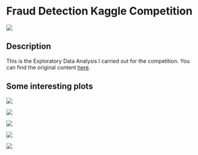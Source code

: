 # Fraud Detection Kaggle Competition

![](https://github.com/PabloCanovas/fraud-detection-kaggle/blob/main/img/fraud_ai.png)

## Description

This is the Exploratory Data Analysis I carried out for the competition. You can find the original content [here](https://www.kaggle.com/code/pablocanovas/exploratory-analysis-tidyverse).


## Some interesting plots

![](https://github.com/PabloCanovas/fraud-detection-kaggle/blob/main/img/continuous_variables_boxplots.PNG)

![](https://github.com/PabloCanovas/fraud-detection-kaggle/blob/main/img/trans_amount_fraud.PNG)

![](https://github.com/PabloCanovas/fraud-detection-kaggle/blob/main/img/densities_isfraud.PNG)

![](https://github.com/PabloCanovas/fraud-detection-kaggle/blob/main/img/transactions_hour.PNG)

![](https://github.com/PabloCanovas/fraud-detection-kaggle/blob/main/img/evolution_vs_time.PNG)
